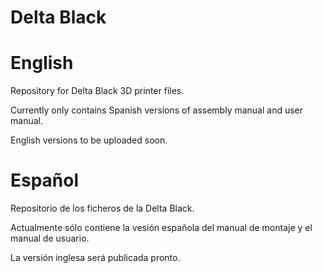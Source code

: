 # Delta Black

# English
Repository for Delta Black 3D printer files.

Currently only contains Spanish versions of assembly manual and user manual.

English versions to be uploaded soon.

# Español
Repositorio de los ficheros de la Delta Black.

Actualmente sólo contiene la vesión española del manual de montaje y el manual de usuario.

La versión inglesa será publicada pronto.
